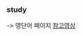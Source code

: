 ### study
-> 영단어 페이지 [참고영상](https://www.youtube.com/playlist?list=PLZKTXPmaJk8J_fHAzPLH8CJ_HO_M33e7-)
